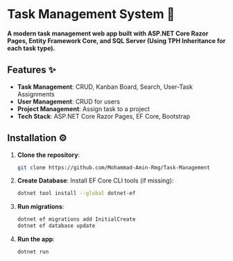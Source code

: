 # Task Management System 🚀  
**A modern task management web app built with ASP.NET Core Razor Pages, Entity Framework Core, and SQL Server (Using TPH Inheritance for each task type).**

## Features ✨  
- **Task Management**: CRUD, Kanban Board, Search, User-Task Assignments  
- **User Management**: CRUD for users
- **Project Management**: Assign task to a project  
- **Tech Stack**: ASP.NET Core Razor Pages, EF Core, Bootstrap  

## Installation ⚙️  
1. **Clone the repository**:  
   ```bash
   git clone https://github.com/Mohammad-Amin-Rmg/Task-Management 
2. **Create Database**:
   Install EF Core CLI tools (if missing):  
   ```bash
   dotnet tool install --global dotnet-ef
3. **Run migrations**:
   ```bash
   dotnet ef migrations add InitialCreate
   dotnet ef database update
4. **Run the app**:
   ```bash
   dotnet run

